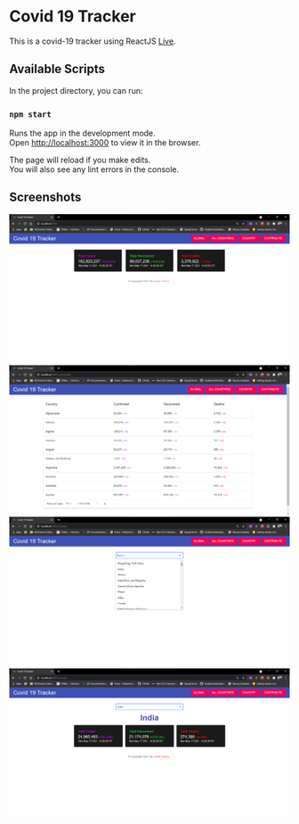 # Covid 19 Tracker

This is a covid-19 tracker using ReactJS [Live](https://covid19tracker4u.netlify.app/).

## Available Scripts

In the project directory, you can run:

### `npm start`

Runs the app in the development mode.\
Open [http://localhost:3000](http://localhost:3000) to view it in the browser.

The page will reload if you make edits.\
You will also see any lint errors in the console.

## Screenshots
![Global_Data](https://github.com/harshverma036/covid-19-tracker/blob/master/images/Global_data.png)<br />
![All_Countries_Data](https://github.com/harshverma036/covid-19-tracker/blob/master/images/All_counties_data.png)<br />
![Select_Country](https://github.com/harshverma036/covid-19-tracker/blob/master/images/country_wise.png)<br />
![Country_Wise_data](https://github.com/harshverma036/covid-19-tracker/blob/master/images/country_wise_data.png)<br />

